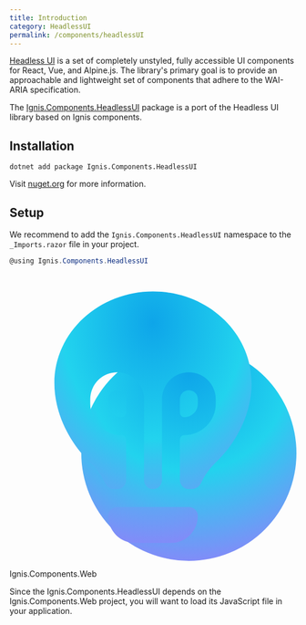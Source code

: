 ```yaml
---
title: Introduction
category: HeadlessUI
permalink: /components/headlessUI
---
```


[Headless UI](https://headlessui.com) is a set of completely unstyled, fully accessible UI components for React, Vue, and Alpine.js. The library's primary goal is to provide an approachable and lightweight set of components that adhere to the WAI-ARIA specification.

The [Ignis.Components.HeadlessUI](https://github.com/DavidVollmers/Ignis/tree/master/packages/Tailwind/Ignis.Components.HeadlessUI) package is a port of the Headless UI library based on Ignis components.

## Installation

```shell
dotnet add package Ignis.Components.HeadlessUI
```

Visit [nuget.org](https://www.nuget.org/packages/Ignis.Components.HeadlessUI) for more information.

## Setup

We recommend to add the `Ignis.Components.HeadlessUI` namespace to the `_Imports.razor` file in your project.

```csharp
@using Ignis.Components.HeadlessUI
```

<div class="my-8 flex rounded-3xl p-6 bg-sky-50 dark:bg-slate-800/60 dark:ring-1 dark:ring-slate-300/10">
    <svg aria-hidden="true" viewBox="0 0 32 32" fill="none" class="h-8 w-8 flex-none [--icon-foreground:theme(colors.slate.900)] [--icon-background:theme(colors.white)]"><defs><radialGradient cx="0" cy="0" r="1" gradientUnits="userSpaceOnUse" id=":rd:-gradient" gradientTransform="matrix(0 21 -21 0 20 11)"><stop stop-color="#0EA5E9"></stop><stop stop-color="#22D3EE" offset=".527"></stop><stop stop-color="#818CF8" offset="1"></stop></radialGradient><radialGradient cx="0" cy="0" r="1" gradientUnits="userSpaceOnUse" id=":rd:-gradient-dark" gradientTransform="matrix(0 24.5001 -19.2498 0 16 5.5)"><stop stop-color="#0EA5E9"></stop><stop stop-color="#22D3EE" offset=".527"></stop><stop stop-color="#818CF8" offset="1"></stop></radialGradient></defs><g class="dark:hidden"><circle cx="20" cy="20" r="12" fill="url(#:rd:-gradient)"></circle><path fill-rule="evenodd" clip-rule="evenodd" d="M20 24.995c0-1.855 1.094-3.501 2.427-4.792C24.61 18.087 26 15.07 26 12.231 26 7.133 21.523 3 16 3S6 7.133 6 12.23c0 2.84 1.389 5.857 3.573 7.973C10.906 21.494 12 23.14 12 24.995V27a2 2 0 0 0 2 2h4a2 2 0 0 0 2-2v-2.005Z" class="fill-[var(--icon-background)]" fill-opacity="0.5"></path><path d="M25 12.23c0 2.536-1.254 5.303-3.269 7.255l1.391 1.436c2.354-2.28 3.878-5.547 3.878-8.69h-2ZM16 4c5.047 0 9 3.759 9 8.23h2C27 6.508 21.998 2 16 2v2Zm-9 8.23C7 7.76 10.953 4 16 4V2C10.002 2 5 6.507 5 12.23h2Zm3.269 7.255C8.254 17.533 7 14.766 7 12.23H5c0 3.143 1.523 6.41 3.877 8.69l1.392-1.436ZM13 27v-2.005h-2V27h2Zm1 1a1 1 0 0 1-1-1h-2a3 3 0 0 0 3 3v-2Zm4 0h-4v2h4v-2Zm1-1a1 1 0 0 1-1 1v2a3 3 0 0 0 3-3h-2Zm0-2.005V27h2v-2.005h-2ZM8.877 20.921C10.132 22.136 11 23.538 11 24.995h2c0-2.253-1.32-4.143-2.731-5.51L8.877 20.92Zm12.854-1.436C20.32 20.852 19 22.742 19 24.995h2c0-1.457.869-2.859 2.122-4.074l-1.391-1.436Z" class="fill-[var(--icon-foreground)]"></path><path d="M20 26a1 1 0 1 0 0-2v2Zm-8-2a1 1 0 1 0 0 2v-2Zm2 0h-2v2h2v-2Zm1 1V13.5h-2V25h2Zm-5-11.5v1h2v-1h-2Zm3.5 4.5h5v-2h-5v2Zm8.5-3.5v-1h-2v1h2ZM20 24h-2v2h2v-2Zm-2 0h-4v2h4v-2Zm-1-10.5V25h2V13.5h-2Zm2.5-2.5a2.5 2.5 0 0 0-2.5 2.5h2a.5.5 0 0 1 .5-.5v-2Zm2.5 2.5a2.5 2.5 0 0 0-2.5-2.5v2a.5.5 0 0 1 .5.5h2ZM18.5 18a3.5 3.5 0 0 0 3.5-3.5h-2a1.5 1.5 0 0 1-1.5 1.5v2ZM10 14.5a3.5 3.5 0 0 0 3.5 3.5v-2a1.5 1.5 0 0 1-1.5-1.5h-2Zm2.5-3.5a2.5 2.5 0 0 0-2.5 2.5h2a.5.5 0 0 1 .5-.5v-2Zm2.5 2.5a2.5 2.5 0 0 0-2.5-2.5v2a.5.5 0 0 1 .5.5h2Z" class="fill-[var(--icon-foreground)]"></path></g><g class="hidden dark:inline"><path fill-rule="evenodd" clip-rule="evenodd" d="M16 2C10.002 2 5 6.507 5 12.23c0 3.144 1.523 6.411 3.877 8.691.75.727 1.363 1.52 1.734 2.353.185.415.574.726 1.028.726H12a1 1 0 0 0 1-1v-4.5a.5.5 0 0 0-.5-.5A3.5 3.5 0 0 1 9 14.5V14a3 3 0 1 1 6 0v9a1 1 0 1 0 2 0v-9a3 3 0 1 1 6 0v.5a3.5 3.5 0 0 1-3.5 3.5.5.5 0 0 0-.5.5V23a1 1 0 0 0 1 1h.36c.455 0 .844-.311 1.03-.726.37-.833.982-1.626 1.732-2.353 2.354-2.28 3.878-5.547 3.878-8.69C27 6.507 21.998 2 16 2Zm5 25a1 1 0 0 0-1-1h-8a1 1 0 0 0-1 1 3 3 0 0 0 3 3h4a3 3 0 0 0 3-3Zm-8-13v1.5a.5.5 0 0 1-.5.5 1.5 1.5 0 0 1-1.5-1.5V14a1 1 0 1 1 2 0Zm6.5 2a.5.5 0 0 1-.5-.5V14a1 1 0 1 1 2 0v.5a1.5 1.5 0 0 1-1.5 1.5Z" fill="url(#:rd:-gradient-dark)"></path></g></svg>
    <div class="ml-4 flex-auto">
        <p class="m-0 font-display text-xl text-sky-900 dark:text-sky-400">
            Ignis.Components.Web
        </p>
        <div class="prose mt-2.5 text-sky-800 [--tw-prose-background:theme(colors.sky.50)] prose-a:text-sky-900 prose-code:text-sky-900 dark:text-slate-300 dark:prose-code:text-slate-300">
            <p>
                Since the Ignis.Components.HeadlessUI depends on the Ignis.Components.Web project, you will want to load its JavaScript file in your application.
            </p>
        </div>
    </div>
</div>
